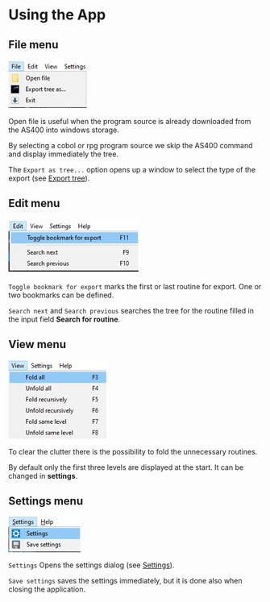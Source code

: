 # Using the App

## File menu

![File menu](./images/File_menu.jpg)

Open file is useful when the program source is already downloaded from the AS400 into windows storage.

By selecting a cobol or rpg program source we skip the AS400 command and display immediately the tree.

The `Export as tree...` option opens up a window to select the type of the export (see [Export tree](#export)).

## Edit menu

![Edit menu](./images/Edit_menu.jpg)

`Toggle bookmark for export` marks the first or last routine for export. One or two bookmarks can be defined.

`Search next` and `Search previous` searches the tree for the routine filled in the input field **Search for routine**.

## View menu

![View menu](./images/View_menu.jpg)

To clear the clutter there is the possibility to fold the unnecessary routines.

By default only the first three levels are displayed at the start.
It can be changed in **settings**.

## Settings menu

![Settings menu](./images/Settings_menu.jpg)

`Settings` Opens the settings dialog (see [Settings](#settings)).

`Save settings` saves the settings immediately, but it is done also when closing the application.
